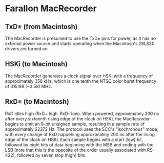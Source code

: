 # Farallon MacRecorder

## TxD± (from Macintosh)

The MacRecorder is presumed to use the TxD± pins for power, as it has no external power source and starts operating when the Macintosh's 26LS30 drivers are turned on.

## HSKi (to Macintosh)

The MacRecorder generates a clock signal over HSKi with a frequency of approximately 358 kHz, which is one tenth the NTSC color burst frequency of 315/88 (~3.58) MHz.

## RxD± (to Macintosh)

RxD idles high (RxD+ high, RxD- low).  When powered, approximately 200 ns after every sixteenth rising edge of the clock on HSKi, the MacRecorder begins to emit an 8-bit unsigned sample, resulting in a sample rate of approximately 22372 Hz.  The protocol uses the SCC's "isochronous" mode, with every change of RxD happening approximately 200 ns after the rising edge of the clock on HSKi.  Each sample begins with a start (low) bit, followed by eight bits of data beginning with the MSB and ending with the LSB (note that this is the opposite of the order usually associated with RS-422), followed by seven stop (high) bits.
